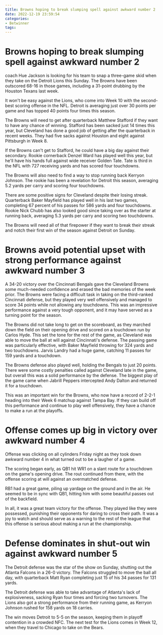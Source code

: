 ```yaml
---
title: Browns hoping to break slumping spell against awkward number 2
date: 2022-12-19 23:59:54
categories:
- Betwinner
tags:
---
```



#  Browns hoping to break slumping spell against awkward number 2

 coach Hue Jackson is looking for his team to snap a three-game skid when they take on the Detroit Lions this Sunday. The Browns have been outscored 68-16 in those games, including a 31-point drubbing by the Houston Texans last week.

It won't be easy against the Lions, who come into Week 10 with the second-best scoring offense in the NFL. Detroit is averaging just over 30 points per game and has topped 40 points four times this season.

The Browns will need to get after quarterback Matthew Stafford if they want to have any chance of winning. Stafford has been sacked just 14 times this year, but Cleveland has done a good job of getting after the quarterback in recent weeks. They had five sacks against Houston and eight against Pittsburgh in Week 8.

If the Browns can't get to Stafford, he could have a big day against their secondary. Rookie cornerback Denzel Ward has played well this year, but he'll have his hands full against wide receiver Golden Tate. Tate is third in the NFL with 727 receiving yards and has scored four touchdowns.

The Browns will also need to find a way to stop running back Kerryon Johnson. The rookie has been a revelation for Detroit this season, averaging 5.2 yards per carry and scoring four touchdowns.

There are some positive signs for Cleveland despite their losing streak. Quarterback Baker Mayfield has played well in his last two games, completing 67 percent of his passes for 586 yards and four touchdowns. Rookie Nick Chubb has also looked good since taking over as the starter at running back, averaging 5.3 yards per carry and scoring two touchdowns.

The Browns will need all of that firepower if they want to break their streak and notch their first win of the season against Detroit on Sunday.

#  Browns avoid potential upset with strong performance against awkward number 3

A 34-20 victory over the Cincinnati Bengals gave the Cleveland Browns some much-needed confidence and erased the bad memories of the week prior. The Browns were facing a difficult task in taking on the third-ranked Cincinnati defense, but they played very well offensively and managed to score 34 points while not allowing any touchdowns. This was an impressive performance against a very tough opponent, and it may have served as a turning point for the season.

The Browns did not take long to get on the scoreboard, as they marched down the field on their opening drive and scored on a touchdown run by Carlos Hyde. This set the tone for the rest of the game, as Cleveland was able to move the ball at will against Cincinnati's defense. The passing game was particularly effective, with Baker Mayfield throwing for 324 yards and two touchdowns. Jarvis Landry had a huge game, catching 11 passes for 159 yards and a touchdown.

The Browns defense also played well, holding the Bengals to just 20 points. There were some costly penalties called against Cleveland late in the game, but overall this was a solid performance by the defense. The biggest play of the game came when Jabrill Peppers intercepted Andy Dalton and returned it for a touchdown.

This was an important win for the Browns, who now have a record of 2-2-1 heading into their Week 6 matchup against Tampa Bay. If they can build off this performance and continue to play well offensively, they have a chance to make a run at the playoffs.

#  Offense comes up big in victory over awkward number 4

 Offense was clicking on all cylinders Friday night as they took down awkward number 4 in what turned out to be a laugher of a game.

The scoring began early, as QB1 hit WR1 on a slant route for a touchdown on the game's opening drive. The rout continued from there, with the offense scoring at will against an overmatched defense.

RB1 had a great game, piling up yardage on the ground and in the air. He seemed to be in sync with QB1, hitting him with some beautiful passes out of the backfield.

In all, it was a great team victory for the offense. They played like they were possessed, punishing their opponents for daring to cross their path. It was a joy to watch and should serve as a warning to the rest of the league that this offense is serious about making a run at the championship.

#  Defense dominates in shut-out win against awkward number 5

The Detroit defense was the star of the show on Sunday, shutting out the Atlanta Falcons in a 26-0 victory. The Falcons struggled to move the ball all day, with quarterback Matt Ryan completing just 15 of his 34 passes for 131 yards.

The Detroit defense was able to take advantage of Atlanta's lack of explosiveness, sacking Ryan four times and forcing two turnovers. The Lions also got a strong performance from their running game, as Kerryon Johnson rushed for 158 yards on 18 carries.

The win moves Detroit to 5-5 on the season, keeping them in playoff contention in a crowded NFC. The next test for the Lions comes in Week 12, when they travel to Chicago to take on the Bears.
